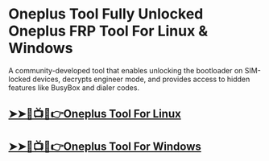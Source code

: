 # Oneplus Tool Fully Unlocked Oneplus FRP Tool For Linux & Windows




A community-developed tool that enables unlocking the bootloader on SIM-locked devices, decrypts engineer mode, and provides access to hidden features like BusyBox and dialer codes. 




## [➤➤🔴📺📱👉Oneplus Tool For Linux](https://tinyurl.com/5n8xttf6)

## [➤➤🔴📺📱👉Oneplus Tool For Windows            ](https://tinyurl.com/5n8xttf6)
